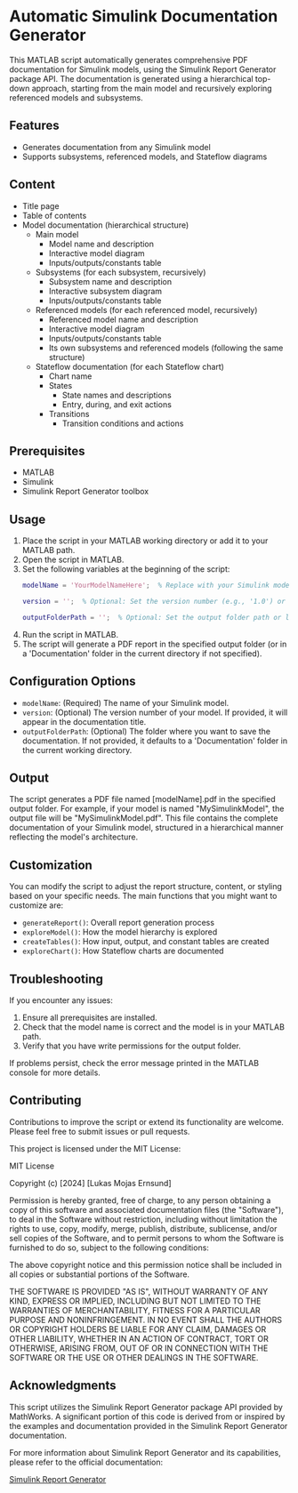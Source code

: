 # Automatic Simulink Documentation Generator

This MATLAB script automatically generates comprehensive PDF documentation for Simulink models, using the Simulink Report Generator package API. The documentation is generated using a hierarchical top-down approach, starting from the main model and recursively exploring referenced models and subsystems.

## Features

- Generates documentation from any Simulink model
- Supports subsystems, referenced models, and Stateflow diagrams

## Content
- Title page
- Table of contents
- Model documentation (hierarchical structure)
  - Main model
    - Model name and description
    - Interactive model diagram
    - Inputs/outputs/constants table
  - Subsystems (for each subsystem, recursively)
    - Subsystem name and description
    - Interactive subsystem diagram
    - Inputs/outputs/constants table
  - Referenced models (for each referenced model, recursively)
    - Referenced model name and description
    - Interactive model diagram
    - Inputs/outputs/constants table
    - Its own subsystems and referenced models (following the same structure)
  - Stateflow documentation (for each Stateflow chart)
    - Chart name
    - States
      - State names and descriptions
      - Entry, during, and exit actions
    - Transitions
      - Transition conditions and actions

## Prerequisites

- MATLAB
- Simulink
- Simulink Report Generator toolbox

## Usage

1. Place the script in your MATLAB working directory or add it to your MATLAB path.
2. Open the script in MATLAB.
3. Set the following variables at the beginning of the script:
   ```matlab
   modelName = 'YourModelNameHere';  % Replace with your Simulink model name
   ```
   ```matlab
   version = '';  % Optional: Set the version number (e.g., '1.0') or leave empty
   ```
   ```matlab
   outputFolderPath = '';  % Optional: Set the output folder path or leave empty for default
   ```
5. Run the script in MATLAB.
6. The script will generate a PDF report in the specified output folder (or in a 'Documentation' folder in the current directory if not specified).

## Configuration Options

- `modelName`: (Required) The name of your Simulink model.
- `version`: (Optional) The version number of your model. If provided, it will appear in the documentation title.
- `outputFolderPath`: (Optional) The folder where you want to save the documentation. If not provided, it defaults to a 'Documentation' folder in the current working directory.

## Output

The script generates a PDF file named [modelName].pdf in the specified output folder. For example, if your model is named "MySimulinkModel", the output file will be "MySimulinkModel.pdf". This file contains the complete documentation of your Simulink model, structured in a hierarchical manner reflecting the model's architecture.

## Customization

You can modify the script to adjust the report structure, content, or styling based on your specific needs. The main functions that you might want to customize are:

- `generateReport()`: Overall report generation process
- `exploreModel()`: How the model hierarchy is explored
- `createTables()`: How input, output, and constant tables are created
- `exploreChart()`: How Stateflow charts are documented

## Troubleshooting

If you encounter any issues:

1. Ensure all prerequisites are installed.
2. Check that the model name is correct and the model is in your MATLAB path.
3. Verify that you have write permissions for the output folder.

If problems persist, check the error message printed in the MATLAB console for more details.

## Contributing

Contributions to improve the script or extend its functionality are welcome. Please feel free to submit issues or pull requests.

This project is licensed under the MIT License:

MIT License

Copyright (c) [2024] [Lukas Mojas Ernsund]

Permission is hereby granted, free of charge, to any person obtaining a copy
of this software and associated documentation files (the "Software"), to deal
in the Software without restriction, including without limitation the rights
to use, copy, modify, merge, publish, distribute, sublicense, and/or sell
copies of the Software, and to permit persons to whom the Software is
furnished to do so, subject to the following conditions:

The above copyright notice and this permission notice shall be included in all
copies or substantial portions of the Software.

THE SOFTWARE IS PROVIDED "AS IS", WITHOUT WARRANTY OF ANY KIND, EXPRESS OR
IMPLIED, INCLUDING BUT NOT LIMITED TO THE WARRANTIES OF MERCHANTABILITY,
FITNESS FOR A PARTICULAR PURPOSE AND NONINFRINGEMENT. IN NO EVENT SHALL THE
AUTHORS OR COPYRIGHT HOLDERS BE LIABLE FOR ANY CLAIM, DAMAGES OR OTHER
LIABILITY, WHETHER IN AN ACTION OF CONTRACT, TORT OR OTHERWISE, ARISING FROM,
OUT OF OR IN CONNECTION WITH THE SOFTWARE OR THE USE OR OTHER DEALINGS IN THE
SOFTWARE.

## Acknowledgments

This script utilizes the Simulink Report Generator package API provided by MathWorks. A significant portion of this code is derived from or inspired by the examples and documentation provided in the Simulink Report Generator documentation.

For more information about Simulink Report Generator and its capabilities, please refer to the official documentation:

[Simulink Report Generator](https://se.mathworks.com/products/simulink-report-generator.html)
